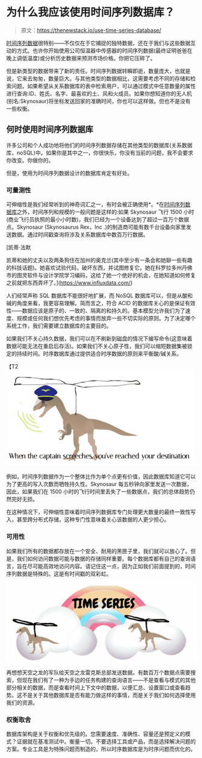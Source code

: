 # 为什么我应该使用时间序列数据库？

> 原文：<https://thenewstack.io/use-time-series-database/>

[时间序列数据](https://thenewstack.io/time-series-data-care/)很特别——不仅仅在于它捕捉的独特数据，还在于我们与这些数据互动的方式。也许你开始使用公司恒温器中传感器的时间序列数据(最终证明爸爸在晚上调低温度)或分析历史数据来预测市场价格。你把它压碎了。

但是新类型的数据带来了新的责任。时间序列数据转瞬即逝，数量庞大，也就是说，它来去匆匆，数量巨大。与其他类型的数据相比，这需要考虑不同的存储和检索问题。如果希望从关系数据库的表中检索用户，可以通过模式中任意数量的属性进行查询:ID、姓氏、名字、最喜欢的土、风和火成员。如果你想知道你的无人机(别名:Skynosaur)将坐标发送回家的准确时间，你也可以这样做。但也不是没有一些权衡。

## 何时使用时间序列数据库

许多公司和个人成功地将他们的时间序列数据存储在其他类型的数据库(关系数据库，noSQL)中。如果你是其中之一，你很快乐，你没有当前的问题，我不会要求你改变。你做你的。

但是，使用为时间序列数据设计的数据库肯定有好处。

### 可量测性

可伸缩性是我们经常听到的神奇词汇之一，有时会被正确使用*。*在[时间序列数据库](https://www.influxdata.com/time-series-database/)之外，时间序列和规模的一般问题是这样的:如果 Skynosaur 飞行 1500 小时(商业飞行员执照的最小小时数)，我们已经为一个设备达到了超过一百万个数据点。Skynosaur (Skynosaurus Rex，Inc .)的制造商可能有数千台设备向家里发送数据。通过时间戳查询将涉及关系数据库中数百万行数据。

 [凯蒂·法默

凯蒂和她的丈夫以及两条狗住在加州的奥克兰(其中至少有一条会和她聊一些有趣的科技话题)。她喜欢试验代码，破坏东西，并试图修复它。她在科罗拉多州丹佛市的图灵软件与设计学院学习编码，这给了她一个绝好的机会，在她知道如何修复之前就把东西弄坏了。](https://www.influxdata.com/) 

人们经常声称 SQL 数据库不能很好地扩展，而 NoSQL 数据库可以，但是从酸和碱的角度来看，我更容易理解。简而言之，符合 ACID 的数据库关心的是保证有效性——数据应该是原子的、一致的、隔离的和持久的。基本模型允许我们为了速度、规模或任何我们想优先考虑的事情而放弃一些不切实际的原则。为了决定哪个系统工作，我们需要建立数据库的主要目的。

如果我们不关心持久数据，我们可以在不刷新到磁盘的情况下编写命令(这意味着数据可能无法在重启后存活)。如果我们不关心原子性，我们可以缩短数据集被锁定的持续时间。时序数据库通过提供适合时序数据的原则来平衡酸/碱关系。

【T2![](img/dcc15e1f2e5546ab6067842c86c29aeb.png)

例如，时间序列数据作为一个整体比作为单个点更有价值，因此数据库知道它可以为了更高的写入次数而牺牲持久性。Skynosaur 每五秒钟向家里发送一次数据，因此，如果我们在 1500 小时的飞行时间里丢失了一些数据点，我们的总体趋势仍然完好无损。

在这种情况下，可伸缩性意味着时间序列数据库专门处理更大数量的最终一致性写入，甚至跨分布式存储，这种专门性意味着关心该数据的人更少担心。

### **可用性**

如果我们所有的数据都存放在一个安全、耐用的黑匣子里，我们就可以放心了。但是，我们如何访问数据可能与数据的存储同样重要。每个数据库都有自己的查询语言，旨在尽可能高效地访问内容。请记住这一点，因为正如我们前面提到的，时间序列数据是特殊的。这是有时间戳的双彩虹。

[![](img/d88a322c1b8372ca5648dd215027340d.png)](https://storage.googleapis.com/cdn.thenewstack.io/media/2018/02/daac2972-ts-3.png)

再想想天空之龙的军队给天空之龙雷克斯总部发送数据。有数百万个数据点需要搜索，但现在我们有了一种为手边的任务构建的查询语言——不是查看与模式的其他部分相关的数据，而是查看时间上下文中的数据，以便汇总、设置窗口或查看趋势。这不是关于其他数据库是否有能力做这样的事情，而是关于我们如何选择使用我们的资源。

### 权衡取舍

数据库架构是关于权衡和优先级的。您需要速度、准确性、容量还是预定义的模式？证据就在基准测试中。衡量一切。不要选择工具或产品，而是选择解决问题的方案。专业工具是为特殊问题而制造的，所以时序数据库是为时序问题而优化的。

<svg xmlns:xlink="http://www.w3.org/1999/xlink" viewBox="0 0 68 31" version="1.1"><title>Group</title> <desc>Created with Sketch.</desc></svg>